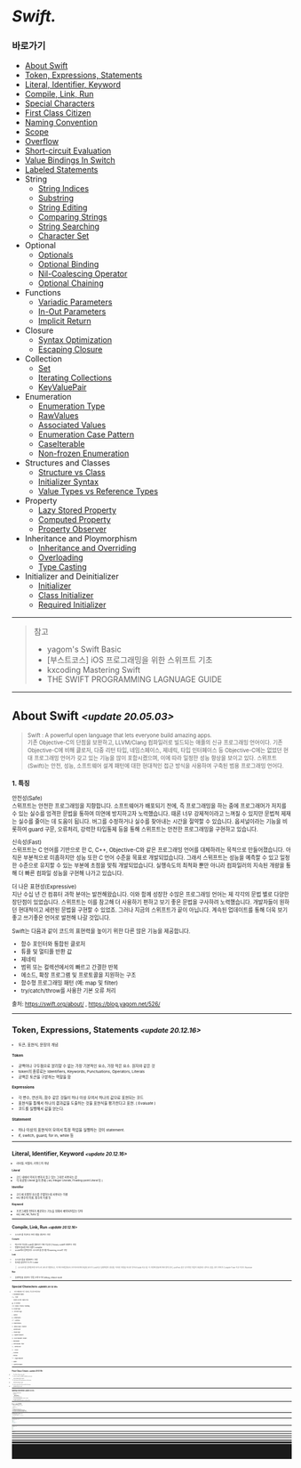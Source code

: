 # *Swift.*

### 바로가기

- [About Swift](#aboutswift)
- [Token, Expressions, Statements](#token)
- [Literal, Identifier, Keyword](#literal)
- [Compile, Link, Run](#compile)
- [Special Characters](#special)
- [First Class Citizen](#citizen)
- [Naming Convention](#naming)
- [Scope](#Scope)
- [Overflow](#overflowoperator)
- [Short-circuit Evaluation](#shortcircuit)
- [Value Bindings In Switch](#valuebindings)
- [Labeled Statements](#labeledstatements)
- String
	* [String Indices](#StringIndices)
	* [Substring](#Substring)
	* [String Editing](#StringEditing)
	* [Comparing Strings](#ComparingStrings)
	* [String Searching](#StringSearching)
	* [Character Set](#CharacterSet)
- Optional
	* [Optionals](#optional)
	* [Optional Binding](#optionalbinding)
	* [Nil-Coalescing Operator](#nil-coalescingoperator)
	* [Optional Chaining](#OptionalChaining)
- Functions
	* [Variadic Parameters](#VariadicParameters)
	* [In-Out Parameters](#In-OutParameters)
	* [Implicit Return](#ImplicitReturn)
- Closure
	* [Syntax Optimization](#SyntaxOptimization)
	* [Escaping Closure](#EscapingClosure)
- Collection
	* [Set](#Set)
	* [Iterating Collections](#IteratingCollections)
	* [KeyValuePair](#KeyValuePair)
- Enumeration
	* [Enumeration Type](#EnumerationType)
	* [RawValues](#RawValues)
	* [Associated Values](#AssociatedValues)	
	* [Enumeration Case Pattern](#EnumerationCasePattern)
	* [CaseIterable](#CaseIterable)
	* [Non-frozen Enumeration](#Non-frozenEnumeration)
- Structures and Classes
	* [Structure vs Class](#structvsclass)
	* [Initializer Syntax](#InitializerSyntax)
	* [Value Types vs Reference Types](#ValueTypesvsReferenceTypes)
- Property
	 * [Lazy Stored Property](#LazyStoredProperty)
	 * [Computed Property](#ComputedProperty)
	 * [Property Observer](#PropertyObserver)
- Inheritance and Ploymorphism
	 * [Inheritance and Overriding](#InheritanceandOverriding)
	 * [Overloading](#Overloading)
	 * [Type Casting](#TypeCasting)
- Initializer and Deinitializer
	 * [Initializer](#Initializer)
	 * [Class Initializer](#ClassInitializer)
	 * [Required Initializer](#RequiredInitializer)
---
> 참고
>* yagom's Swift Basic
>* [부스트코스] iOS 프로그래밍을 위한 스위프트 기초
>* kxcoding Mastering Swift
>* THE SWIFT PROGRAMMING LAGNUAGE GUIDE
----

## <a name="aboutswift"></a>About Swift *<small><update 20.05.03><small>*

> Swift : A powerful open language that lets everyone build amazing apps.<br>
기존 Objective-C의 단점을 보완하고, LLVM/Clang 컴파일러로 빌드되는 애플의 신규 프로그래밍 언어이다. 기존 Objective-C에 비해 클로저, 다중 리턴 타입, 네임스페이스, 제네릭, 타입 인터페이스 등 Objective-C에는 없었던 현대 프로그래밍 언어가 갖고 있는 기능을 많이 포함시켰으며, 이에 따라 일정한 성능 향상을 보이고 있다.
스위프트(Swift)는 안전, 성능, 소프트웨어 설계 패턴에 대한 현대적인 접근 방식을 사용하여 구축된 범용 프로그래밍 언어다.

### 1. 특징<br>

안전성(Safe)<br>
스위프트는 안전한 프로그래밍을 지향합니다. 소프트웨어가 배포되기 전에, 즉 프로그래밍을 하는 중에 프로그래머가 저지를 수 있는 실수를 엄격한 문법을 통하여 미연에 방지하고자 노력했습니다. 때론 너무 강제적이라고 느껴질 수 있지만 문법적 제재는 실수를 줄이는 데 도움이 됩니다. 버그를 수정하거나 실수를 찾아내는 시간을 절약할 수 있습니다. 옵셔널이라는 기능을 비롯하여 guard 구문, 오류처리, 강력한 타입통제 등을 통해 스위프트는 안전한 프로그래밍을 구현하고 있습니다.

신속성(Fast)<br>
스위프트는 C 언어를 기반으로 한 C, C++, Objective-C와 같은 프로그래밍 언어를 대체하려는 목적으로 만들어졌습니다.
아직은 부분적으로 미흡하지만 성능 또한 C 언어 수준을 목표로 개발되었습니다.
그래서 스위프트는 성능을 예측할 수 있고 일정한 수준으로 유지할 수 있는 부분에 초점을 맞춰 개발되었습니다.
실행속도의 최적화 뿐만 아니라 컴파일러의 지속된 개량을 통해 더 빠른 컴파일 성능을 구현해 나가고 있습니다.

더 나은 표현성(Expressive)<br>
지난 수십 년 간 컴퓨터 과학 분야는 발전해왔습니다.
이와 함께 성장한 수많은 프로그래밍 언어는 제 각각의 문법 별로 다양한 장단점이 있었습니다.
스위프트는 이를 참고해 더 사용하기 편하고 보기 좋은 문법을 구사하려 노력했습니다. 개발자들이 원하던 현대적이고 세련된 문법을 구현할 수 있었죠.
그러나 지금의 스위프트가 끝이 아닙니다. 계속된 업데이트를 통해 더욱 보기좋고 쓰기좋은 언어로 발전해 나갈 것입니다.

Swift는 다음과 같이 코드의 표현력을 높이기 위한 다른 많은 기능을 제공합니다.<br>
- 함수 포인터와 통합된 클로저
- 튜플 및 멀티플 반환 값
- 제네릭
- 범위 또는 컬렉션에서의 빠르고 간결한 반복
- 메소드, 확장 프로그램 및 프로토콜을 지원하는 구조
- 함수형 프로그래밍 패턴 (예: map 및 filter)
- try/catch/throw를 사용한 기본 오류 처리

출처: https://swift.org/about/ , https://blog.yagom.net/526/

---
## <a name="token"></a>Token, Expressions, Statements *<small><update 20.12.16><small>*
- 토큰, 표현식, 문장의 개념

#### Token

-   공백이나 구두점으로 분리할 수 없는 가장 기본적인 요소, 가장 작은 요소. 원자와 같은 것
-   token의 종류로는 Identifiers, Keywords, Punctuations, Operators, Literals
-   공백은 토큰을 구분하는 역할을 함

#### Expressions

-   각 변수, 연산자, 함수 같은 것들이 하나 이상 모여서 하나의 값으료 표현되는 코드
-   표현식을 통해서 하나의 결과값을 도출하는 것을 표현식을 평가한다고 표현. ( Evaluate )
- 코드를 실행해서 값을 얻는다.

#### Statement

-   하나 이상의 표현식이 모여서 특정 작업을 실행하는 것이 statement.
-   if, switch, guard, for in, while 등

----
## <a name="literal"></a>**Literal, Identifier, Keyword** *<small><update 20.12.16><small>*
- 리터럴, 식별자, 키워드의 개념

#### Literal

- 코드 내에서 의미가 변하지 않고 있는 그대로 사용되는 값
- 각 자료형 Literal 들이 존재 ( ex) Integer Literals, Floating-point Literal 등 )

#### Identifier

- 코드에 포함된 요소를 구별하는데 사용되는 이름
- ex) 변수의 이름, 함수의 이름 등

#### Keyword

- 프로그래밍 언어가 제공하는 기능을 위해서 예약되어있는 단어
- ex) var, let, func 등

---
## <a name="compile"></a>**Compile, Link, Run** *<small><update 20.12.16><small>*
- 소스코드를 작성하고 프로그램을 생성하는 과정

#### Compile
- 텍스트로 작성한 code를 컴퓨터가 이해 가능한 0,1 binary code로 바꿔주는 과정
- 변환에 필요한 프로그램이 compiler
- xcode에서 컴파일러는 소스코드를 분석할 때 warning, error로 구분.

#### Link
- 소스코드들을 연결해주는 과정
- 링크를 담당하는 도구는 Linker

>소스코드를 컴파일하면 바이너리 코드로 변환되고, 거기에 프레임워크나 라이브러리에 포함된 코드가 Link되고 실행파일이 생성됨. 이러한 과정을 하나로 묶어서 build 라고 함. 이 과정에 필요에 따라 정적 분석, unitTest 같은 부가적인 작업이 포함되는 경우도 있음. 여기 까지가 Compile Time 이고 이후는 Runtime

#### Run
- 실행파일을 생성하는 방법 크게 두가지 debug, release mode
---
## <a name="special"></a>**Special Characters** *<small><update 20.12.18><small>*

- 프로그래밍에서 자주 사용되는 특수문자 영문 명칭

! : Exclamation Mark

// ~ : Tilde

` : Grave Accent / Back Tick

@ : At Symbol

// # : Sharp / Pound / Hashtag

$ : Dollar Sign

% : Percent Sign

^ : Carrot

& : Ampersand

// *   : Asterisk

() : Parentheses

// -   Minus Sign / Hyphen

_ : Underscore

= : Equal Sign

[ ] : Square Bracket

{} : Curly Bracket / Brace

\ : Backslash

| : Vertical Bar / Pipe

// ; : Semicolon

// : : Colon

, : Comma

. : Period

<> : Angle Bracket

/ : Slash

? : Question Mark


---
## <a name="citizen"></a>First Class Citizen *<small><update 20.12.18><small>*
- First Class Citizen 주요 특징

1. can be stored in variables and data structures
- 상수와 변수에 저장할 수 있다.
2. can be passed as a parameter to a function
- 파라미터로 전달할 수 있다.
3. can be returned as the result of a function
- 함수에서 리턴할 수 있다.
---
## <a name="naming"></a>Naming Convention *<small><update 20.12.19><small>*
- Naming Convention of Swift

- Camel Case
	* UpperCamelCase
	* lowerCamelCase
- UpperCamelCase 사용하는 경우
	* Class, Structure, Enumeration, Extension, Protocol
- lowerCamelCase 사용하는 경우
	* variable, constant, function, property, method, parameter
---
## <a name="scope"></a>Scope *<small><update 20.12.19><small>*
- 전역범위, 지역범위, 선언된 위치에 따른 접근 가능성 변화

- Global Scope
- Local or Nested Scope

Scope Rules
1. 동일한 범위에 있는 변수와 상수에 접근할 수 있다.
2. 동일한 범위에서는 이전에 선언되어있는 변수와 상수에 접근할 수 있다.
3. local scope 에서는 상위 스코프에 선언되어있는 변수와 상수에 접근할 수 있다.
4. 상위 스코프에서는 하위 스코프에 선언되어있는 변수와 상수에 접근할 수 없다.
5. 서로 다른 범위에 동일한 이름이 존재한다면 가장 인접한 범위에 있는 이름을 사용한다.

---
## <a name="overflow"></a>Overflow Operator *<small><update 20.12.20><small>*

- Swift 는 Operator 에서 Overflow 를 허용하지 않음.
- 그래서 Overflow를 허용해야 하는 상황에서 Overflow Operator 로 따로 처리를 해줘야함.

```swift
let a: Int8 = Int8.max
let b: Int8 = a &+ 1 // -128

let c: Int8 = Int8.min
let d: Int8 = c &- 1 // 127

let e: Int8 = Int8.max &* 2 // -2
```
---
## <a name="shortcircuit"></a>Short-circuit Evaluation *<small><update 20.12.20><small>*
- Swift 가 조건식을 평가하는 방법

```swift
var a = 1
var b = 1

func updateLeft() -> Bool {
    a += 1
    return true
}

func updateRight() -> Bool {
    b += 1
    return true
}

if updateLeft() || updateRight() {
    // 왼쪽이 이미 true 이기 때문에 오른쪽은 리턴하지 않음
    // 따라서 a = 2 , b = 1 의 결과값이 나옴.
    // 이것이 단락 평가 (Short-circuit Evaluation)
}

if updateLeft() && updateRight() {
    // 왼쪽이 false 일 경우 거기서 평가를 끝내고 오른쪽은 리턴하지 않음.
    // 따라서 a = 2, b = 1 의 결과값이 나옴.
}

a
b

```
---
## <a name="valuebindings"></a>Value Bindings In Switch *<small><update 20.12.22><small>*
- switch 문에서의 Value Binding Pattern
- 특정 x, y 값을 각각 다른 case에 정의하고 그 정의된 상수를 또 다른 case에서 사용
```swift
let a = 1
switch a {
case let value where value < 100:
    print(value)
default:
    break
}

let point = (1, 2)
switch point {
case let (x, y):
    print(x, y)
case (let x, let y):
    print(x, y)
case (let x, var y):
    print(x, y)
case let(x, _):
    print(x)
}

let anotherPoint = (2, 0)
switch anotherPoint {
case (let x, 0):
    print("on the x-axis with an x value of \(x)")
case (0, let y):
    print("on the y-axis with a y value of \(y)")
case let (x, y):
    print("somewhere else at (\(x), \(y))")
}
// Prints "on the x-axis with an x value of 2"
```
---
## <a name="labeledstatements"></a>Labeled Statements *<small><update 20.12.25><small>*
- for 문, switch 문등에 lable 이름을 넣어 특정 구문을 실행하는 구문으로 사용이 가능.

```swift
outer: for i in 1...3 {
    print("OUTER LOOP", i)
    
    for j in 1...3 {
        print(" inner loop", j)
        
        break outer
    }
}
//OUTER LOOP 1
// inner loop 1

```
---
## <a name="StringIndices"></a>String Indices *<small><update 20.12.29><small>*
- 문자열 인덱스로 특정 문자의 위치를 표현하는 방법
```swift
let str = "Swift"

let firstCh = str[str.startIndex]
print(firstCh)

let lastCharIndex = str.index(before: str.endIndex) // 정수의 경우 -1로 구할 수 있지만 문자의 경우 이 메소드를 사용해야 함.
let lastCh = str[lastCharIndex]
print(lastCh)

let secondCharIndex = str.index(after: str.startIndex)
let secondCh = str[secondCharIndex]
print(secondCh)

let thirdCharStartIndex = str.index(str.startIndex, offsetBy: 2) // 이 메소드를 사용하면 정수처럼 접근 가능.
let thirdStartCh = str[thirdCharStartIndex]
print(thirdStartCh)

let thirdCharEndIndex = str.index(str.endIndex, offsetBy: -3)
let thirdEndCh = str[thirdCharEndIndex]
print(thirdEndCh)
```
---
## <a name="Substring"></a>Substring *<small><update 20.12.29><small>*
- 문자열을 처리할 때 메모리를 절약하기 위해 사용.
- Substring은 값을 읽기만 할 때는 원본 문자열의 메모리를 공유하고, 값을 변경하는 시점에만 새로운 메모리를 생성.

```swift
let str = "Hello, Swift"
let l = str.lowercased()

var first = str.prefix(1)
first

first.insert("!", at: first.endIndex)
str
first

let newStr = String(str.prefix(1)) // 새로운 메모리 생성

// MARK: 특정 범위 추출
let s = str[..<str.index(str.startIndex, offsetBy: 2)]

str[str.index(str.startIndex, offsetBy: 2)...]

let lower = str.index(str.startIndex, offsetBy: 2)
let upper = str.index(str.startIndex, offsetBy: 5)
str[lower ... upper]
```
---
## <a name="StringEditing"></a>String Editing *<small><update 20.12.31><small>*
- 추가
```swift
// 추가의 경우 append, appending, insert 등이 사용
var str = "Hello"
str.append(", ") // append 는 원본 값을 수정
str

let s = str.appending("Swift") // appending은 새로운 메모리 생성
str
s

s.appending("!!")

"File size is ".appendingFormat("%.1f", 12.3456)

var str2 = "Hello Swift"

str2.insert(contentsOf: ", ", at: str.index(str.startIndex, offsetBy: 5))

if let sIndex = str2.firstIndex(of: "S") {
    str2.insert(contentsOf: "Awesome ", at: sIndex)
}

str2
str2.appending("!!")
```
- 수정
```swift
// 문자열 수정
var str = "Hello, Objective-C"

if let range = str.range(of: "Objective-C") {
    str.replaceSubrange(range, with: "Swift") // replace 의 경우 원본 값 수정
    
    str
}

if let range = str.range(of: "Hello") {
    let s = str.replacingCharacters(in: range, with: "Hi!") // replacing 의 경우 새로운 메모리 생성
    
    s
    str
}

var s = str.replacingOccurrences(of: "Swift", with: "Awesome Swift!")
s = str.replacingOccurrences(of: "swift", with: "Awesome Swift!") // 대소문자 구분함.
s = str.replacingOccurrences(of: "swift", with: "Awesome Swift!", options: [.caseInsensitive]) // 옵션으로 구분 안하게
```
- 삭제
```swift
// 문자열 삭제
var str = "Hello, Awesome Swift!!!"

let lastCharIndex = str.index(before: str.endIndex)
var removed = str.remove(at: lastCharIndex)

removed
str

removed = str.removeFirst()
removed
str

str.removeFirst(2)
str

str.removeLast()
str

str.removeLast(2)
str

if let removeRange = str.range(of: "Awesome") {
    str.removeSubrange(removeRange)
    str
}

str.removeAll() // 파라미터 없이 삭제하면 메모리 공간까지 삭제
str

str.removeAll(keepingCapacity: true) // 메모리 공간을 삭제하지 않음.

str = "Hello, Awesome Swift!!!"

var substr = str.dropLast() // drop 은 원본과 메모리 공유 ( 그래서 타입이 Substring )
str

substr = str.dropLast(3)

substr = str.drop { (ch) -> Bool in
    return ch != ","
}
substr
```
---
## <a name="ComparingStrings"></a>Comparing Strings *<small><update 20.01.02><small>*
- compare, prefix, suffix, 대소문자
```swift
let largeA = "Apple"
let smallA = "apple"
let b = "Banana"

largeA == smallA
largeA != smallA

largeA < smallA
largeA < b
smallA < b

largeA.compare(smallA) == .orderedSame
largeA.compare(smallA) == .orderedAscending
largeA.compare(smallA) == .orderedDescending

largeA.caseInsensitiveCompare(smallA) == .orderedSame

largeA.compare(smallA, options: [.caseInsensitive]) == .orderedSame

let str = "Hello, Swift Programming!"
let prefix = "Hello"
let suffix = "Programming!"

str.hasPrefix(prefix)
str.lowercased().hasPrefix(prefix.lowercased())
str.hasSuffix(suffix)
```
---
## <a name="StringSearching"></a>String Searching *<small><update 20.01.02><small>*
- contains, range, commonPrefix
```swift
let str = "Hello, Swift"

str.contains("Swift")
str.lowercased().contains("swfit")

str.range(of: "Swift")
str.range(of: "swift", options: [.caseInsensitive])

let str2 = "Hello, Programming"
let str3 = str2.lowercased()

var common = str.commonPrefix(with: str2) // 공통된 접두어

common = str.commonPrefix(with: str3)
str.commonPrefix(with: str3, options: [.caseInsensitive])
str3.commonPrefix(with: str, options: [.caseInsensitive])
```
---
## <a name="CharacterSet"></a>Character Set *<small><update 20.01.02><small>*

```swift
let a = CharacterSet.uppercaseLetters

let b = a.inverted

var str = "loRem Ipsum"
var charSet = CharacterSet.uppercaseLetters

if let range = str.rangeOfCharacter(from: charSet) {
    print(str.distance(from: str.startIndex, to: range.lowerBound))
}

if let range = str.rangeOfCharacter(from: charSet, options: [.backwards]) {
    print(str.distance(from: str.startIndex, to: range.lowerBound))
}

str = " A p p l e "
charSet = .whitespaces // 처음과 끝부분의 공백 제거

let trimmed = str.trimmingCharacters(in: charSet) // 문자열에서 해당 옵션에 해당하는 부분 삭제
print(trimmed)

var editTarget = CharacterSet.uppercaseLetters

editTarget.insert("#")
editTarget.insert(charactersIn: "~!@")

editTarget.remove("A")
editTarget.remove(charactersIn: "BCD")

let customCharSet = CharacterSet(charactersIn: "@.")
let email = "userId@example.com"

let components = email.components(separatedBy: customCharSet)
// print -> ["userId", "example", "com"]
```

---
## <a name="optional"></a>Optionals *<small><update 20.12.25><small>*
- 값을 가지지 않아도 되는 형식

```swift
let str: String = "Swift" // Non-Optional
let optionalStr: String? = nil // Optional \(String)

let a: Int? = nil

let b = a // b 의 type => Optional Int

// Forced Unwrapping

var num: Int? = nil

num = 123

print(num!)

num = nil

//print(num!) // fatal error

if num != nil {
    print(num!)
}

num = 123

let before = num // Optional Int
let after = num! // Int
```
- Forced Unwrapping은 매우 위험한 코드이니 특수한 상황이 아닌이상 최대한 사용하면 안된다. ( 값이 없는 경우 앱이 터져버림.)
---
## <a name="optionalbinding"></a>Optional Binding *<small><update 20.12.25><small>*
- 안전한 Unwrapping

```swift
var num: Int? = nil

if let num = num {
    print(num)
} else {
    print("empty")
}

var str: String? = "str"

guard let str = str else {
    fatalError()
}

let a: Int? = 12
let b: String? = "str"

if let num = a, let str = b, str.count < 5 { // 하나라도 바인딩이 실패하면 구문 동작 안함
    print(num, str)
} else {
    fatalError()
}
```
---
## <a name="nil-coalescingoperator"></a>Nil-Coalescing Operator *<small><update 20.12.25><small>*

- 간단한 이항 연산자로 nil 값 피하기

```swift
var msg = ""
var input: String? = "Swift"

if let inputName = input {
    msg = "Hello, " + inputName
} else {
    msg = "Hello, Stranger"
}

print(msg)

var str = "Hello, " + (input != nil ? input! : "Stranger")
print(str)

//input = nil
str = "Hello, " + (input ?? "Stranger")
print(str)

```
---
## <a name="OptionalChaining"></a>Optional Chaining *<small><update 20.12.25><small>*
- 옵셔널을 연달아서 호출하기
- 옵셔널 체이닝의 결과는 항상 옵셔널이다
- 옵셔널 표현식이 하나라도 포함되면 옵셔널로 리턴된다.
- 옵셔널 체이닝에 포함된 표현식 중에서 하나라도 nil을 리턴한다면 나중의 표현식을 평가하지 않고 바로 nil을 리턴한다

```swift
import UIKit

struct Contacts {
    var email: [String : String]?
    var address: String?
    
    func printAddress() {
        return print(address ?? "no address")
    }
}

struct Person {
    var name: String
    var contacts: Contacts?
    
    init(name: String, email: String) {
        self.name = name
        contacts = Contacts(email: ["Home" : email], address: "Seoul")
    }
    
    func getContacts() -> Contacts? {
        return contacts
    }
}

var p = Person(name: "James", email: "swfit@example.com")
let a = p.contacts?.address

var optionalP: Person? = Person(name: "James", email: "swfit@example.com")
let b = optionalP?.contacts?.address
b

optionalP = nil
let c = optionalP?.contacts?.address
c

p.getContacts()?.address

let f: (() -> Contacts?)? = p.getContacts

f?()?.address // 함수나 메소드가 리턴하는 옵셔널 값에 접근할때는 괄호 앞뒤에 ?

let d = p.getContacts()?.printAddress() // optional void

if let _ = p.getContacts()?.printAddress() {
    
}

let e = p.contacts?.email?["Home"]

p.contacts?.email?["Home"]?.count

p.contacts?.address = "Daegu"
p.contacts?.address

optionalP?.contacts?.address = "Daegu"
optionalP?.contacts?.address

---
// optional pattern

let a: Int? = 0

let b: Optional<Int> = 0

if a == nil {
    
}

if a == .none {
    
}

if a == 0 {
    
}

if a == .some(0) {
    
}

if let x = a {
    print(x)
}

if case .some(let x) = a {
    print(x)
}

if case let x? = a {
    print(x)
}

let list: [Int?] = [0, nil, nil, 3, nil, 5]

for item in list {
    guard let x = item else {
        continue
    }
    print(x)
}

for case let x? in list {
    print(x)
}

```
---
## <a name="VariadicParameters"></a>Variadic Parameters *<small><update 20.12.26><small>*
- 하나의 파라미터로 두개이상의 인자를 전달할 수 있다.
- 인자는 배열의 형태로 전달 된다.
- 가변 파라미터는 개별 함수마다 하나씩만 선언할 수 있음.
- 가변 파라미터는 기본값을 가질 수 없음.

```swift
func printSum(of nums: Int...) {
    var sum = 0
    for num in nums {
        sum += num
    }
    print(sum)
}

printSum(of: 1, 2, 3)
printSum(of: 1, 2, 3, 4, 5)
```
---
## <a name="In-OutParameters"></a>In-Out Parameters *<small><update 20.12.26><small>*
- copyIn, copyOut 방식으로 동작
- 함수 내부에서 값을 변경할 수 있음.
- 상수, 리터럴, 기본 값, 가변 파라미터 불가

```swift
var num1 = 12
var num2 = 34

func swapNumber(_ a: inout Int, with b: inout Int) {
    let tmp = a
    a = b
    b = tmp
}

num1
num2

swapNumber(&num1, with: &num2)

num1 // 34
num2 // 12
```
---
## <a name="ImplicitReturn"></a>Implicit Return *<small><update 20.12.27><small>*
- 함수안의 하나의 포현식만 있는 경우 return을 생략 해줘도 된다.
- closure, method, subscript 등에서도 동일하게 사용

```swift
func add(a: Int, b: Int) -> Int {
	// return a + b Explicit Return
    a + b	// Implicit Return
    // print(a + b) 표현식이 두개 이상인 경우 에러
}

add(a: 1, b: 2)
```
---
## <a name="SyntaxOptimization"></a>Syntax Optimization *<small><update 20.12.28><small>*
- Swift는 최대한 단순하게 작성하는 것을 선호.
- 문법 최적화 규칙
1. 파라미터와 리턴형을 생략할 수 있다.
2. 파라미터 이름은 인자 이름 축약 (Shorthand Arguments Names)로 대체 ( 이 경우 파라미터 이름과 in keyward는 생략 )
3. 단일 리턴문인 경우 Implicit Return ( return keyward 생략 )
4. 인라인 클로저에서 후위 클로저로 변경
5. 괄호 사이에 파라미터가 더이상 없다면 괄호를 생략

```swift
let products = [
   "MacBook Air", "MacBook Pro",
   "iMac", "iMac Pro", "Mac Pro", "Mac mini",
   "iPad Pro", "iPad", "iPad mini",
   "iPhone Xs", "iPhone Xr", "iPhone 8", "iPhone 7",
   "AirPods",
   "Apple Watch Series 4", "Apple Watch Nike+"
]

var proModels = products.filter { (name: String) -> Bool in
    return name.contains("pro")
}

products.filter {
    $0.contains("pro")
}

proModels.sort { (lhs: String, rhs: String) -> Bool in
    return lhs.caseInsensitiveCompare(rhs) == .orderedDescending
}

proModels.sort {
    $0.caseInsensitiveCompare($1) == .orderedDescending
}
```
---
## <a name="EscapingClosure"></a>Escaping Closure *<small><update 20.12.28><small>*
- 시작 시점과 종료 시점이 특정되지 않음.
- 함수가 종료 된 뒤에 closure를 실행하려면 escaping 해줘야 함.

```swift
// Non Escaping
func performNonEscaping(closure: () -> ()) {
    print("start")
    closure()
    print("end")
}

performNonEscaping {
    print("closure")
}

// Escaping
func performEscaping(closure: @escaping () -> ()) {
    print("start")
    
    var a = 12
    
    DispatchQueue.main.asyncAfter(deadline: .now() + 3) {
        closure()
        a = 13
        print(a)
    }
    
    print("end")
}

performEscaping {
    print("closure")
}
```
---
## <a name="Set"></a>Set *<small><update 21.01.12><small>*
- 검색속도가 중요한 경우에 배열대신 사용
- 배열과 달리 인덱스를 사용하지않고, 정렬되어있지 않음.
- 중복된 요소를 허용하지않음.
- Hashing 알고리즘을 사용하기 때문에 속도가 빠름

```swift
let set: Set<Int> = [1, 2, 2, 3, 3, 3]
set.count

set.contains(1)

var words = Set<String>()

var insertResult = words.insert("Swift")
insertResult.inserted // true
insertResult.memberAfterInsert

insertResult = words.insert("Swift")
insertResult.inserted // false
insertResult.memberAfterInsert

var updateResult = words.update(with: "Swift")
updateResult

updateResult = words.update(with: "Apple")
updateResult // nil -> nil로 리턴되면 insert, 값으로 리턴되면 update

var value = "Swift"
value.hashValue

updateResult = words.update(with: value)
updateResult

value = "Hello"

updateResult = words.update(with: value)
updateResult

struct SampleData: Hashable {
    var hashValue: Int = 123
    var data: String
    
    init(_ data: String) {
        self.data = data
    }
    
    static func == (lhs: SampleData, rhs: SampleData) -> Bool {
        return lhs.hashValue == rhs.hashValue
    }
}

var sampleSet = Set<SampleData>()
// 새로운 요소로 추가
var data = SampleData("Swift")
data.hashValue

var r = sampleSet.insert(data)
r.inserted
r.memberAfterInsert
sampleSet

data.data = "Hello"
data.hashValue

r = sampleSet.insert(data)
r.inserted
r.memberAfterInsert
sampleSet // data -> "Swift"

sampleSet.update(with: data)
sampleSet // data -> "Hello" 로 update

var a: Set = [1, 2, 3, 4, 5, 6, 7, 8, 9]
var b: Set = [1, 3, 5, 7, 9]
var c: Set = [2, 4, 6, 8, 10]
let d: Set = [1, 7, 5, 9, 3]

// 부분집합, 진부분집합
a.isSubset(of: a) // 부분집합
a.isStrictSubset(of: a) // 진부분집합

b.isSubset(of: a)
b.isStrictSubset(of: a)

// 상위집합
a.isSuperset(of: a)
a.isStrictSuperset(of: a)

a.isSuperset(of: b)
a.isStrictSuperset(of: b)

a.isSuperset(of: c)
a.isStrictSuperset(of: c)

// 교집합
a.isDisjoint(with: b) // false 일 경우에 교집합.
a.isDisjoint(with: c)
b.isDisjoint(with: c)

// 집합연산
a = [1, 2, 3, 4, 5, 6, 7, 8, 9]
b = [1, 3, 5, 7, 9]
c = [2, 4, 6, 8, 10]

// 합집합
var result = b.union(c)

result = b.union(a)

b.formUnion(c) // 원본 변경

a = [1, 2, 3, 4, 5, 6, 7, 8, 9]
b = [1, 3, 5, 7, 9]
c = [2, 4, 6, 8, 10]

// 교집합
result = a.intersection(b)
result = c.intersection(b)

a.formIntersection(b)

b.formIntersection(c)

a = [1, 2, 3, 4, 5, 6, 7, 8, 9]
b = [1, 3, 5, 7, 9]
c = [2, 4, 6, 8, 10]

// 여집합
result = a.symmetricDifference(b)
result = c.symmetricDifference(b)

a.formSymmetricDifference(b)

a = [1, 2, 3, 4, 5, 6, 7, 8, 9]
b = [1, 3, 5, 7, 9]
c = [2, 4, 6, 8, 10]

// 차집합
result = a.subtracting(b)
a.subtract(b) // 원본 변경

```

---
## <a name="IteratingCollections"></a>Iterating Collections *<small><update 21.01.13><small>*
- collection 열거
- for-in 과 forEach 의 차이점?
- for-in은 Swift가 제공하는 built-in 함수
- forEach는 collection에서 제공하는 기능이며 closure 방식으로 사용
- 그렇기 때문에, forEach는 break, continue 문 사용 불가
- forEach 에서 클로저 내 return을 사용하는 경우, 밖의 스코프에는 영향을 주지 않고 오직 현재 호출 클로저만 빠져나간다

```swift
// for-in
var arr = [1, 2, 3]
for num in arr {
    print(num)
}

var set: Set = [1, 2, 3]
for num in set.sorted() {
    print(num)
}

var dict = ["A" : 1, "B" : 2, "C" : 3]
for (key, value) in dict.sorted(by: < ) {
    print(key, value)
}

// forEach
arr.forEach { (num) in
    print(num)
}

set.forEach { (num) in
    print(num)
}

dict.forEach { (elem) in
    print(elem.key, elem.value)
}

func withForIn() {
    print(#function)
    for num in arr {
        print(num)
    }
    break
    return
}

func withForEach() {
    print(#function)
    arr.forEach { (num) in
        print(num)
    }
    
    return
}

withForIn()
withForEach()
```
---
## <a name="KeyValuePair"></a>KeyValuePair *<small><update 21.01.14><small>*
- Swift가 제공하는 경량 collection
- 딕셔너리에서 키값은 반드시 해셔블 프로토콜을 채용한 타입만 사용해야함, 동일한 키를 한번만 저장할 수 있음, 정렬 x
- 키형식의 제한이 없음. 동일한 키를 두번이상 저장하는것도 가능, 저장한 순서를 유지, 접근할 때 키로 접근하는 딕셔너리와 달리 인덱스로 접근.
- 순서가 중요한 경우에 딕셔너리대신 사용 ( 그냥 딕셔너리 쓰고 소트하면 되지 않낭? )

```swift
let words: KeyValuePairs = ["A" : "Apple", "B" : "Banana", "C": "City"]

words[0]
words[0].key
words[0].value

for elem in words {
    print(elem)
}

words.forEach { (elem) in
    print(elem)
}
```
----
## <a name="EnumerationType"></a>Enumeration Type *<small><update 21.01.21><small>*
- 열거형은 독립적인 자료형
- 열거형은 코드의 가독성과 안전성을 높여줌

```swift
enum Alignment {
    case left
    case right
    case center
}

Alignment.left

var textAlignment = Alignment.center

textAlignment = .right

switch textAlignment {
case .left:
    print("left")
case .right:
    print("left")
case .center:
    print("left")
}
```
---
## <a name="RawValues"></a>RawValues *<small><update 21.01.21><small>*
- enum에 원시값을 지정해줄 수 있음

```swift
enum Alignment: Int {
    case left
    case right = 100
    case center
}

Alignment.left.rawValue
Alignment.right.rawValue
Alignment.center.rawValue

// Alignment.left.rawValue = 10 // 원시값은 immutable

Alignment(rawValue: 0) // left
Alignment(rawValue: 200) // nil

enum Weekday: String {
    case sunday
    case monday = "MON"
    case tuesday
    case wednesday
}

Weekday.sunday.rawValue
Weekday.monday.rawValue


enum ControlChar: Character { // 원시값을 Character로 지정한 경우에는 반드시 원시값을 지정해줘야함.
    case tab = "\t"
    case newLine = "\n"
}

```
---
## <a name="AssociatedValues"></a>Associated Values *<small><update 21.01.21><small>*
- 연관 값을 사용하는 Enum case

```swift
enum VideoInterface {
    case dvi(width: Int, height: Int)
    case hdmi(Int, Int, Double, Bool)
    case displayPort(CGSize)
}

var input = VideoInterface.dvi(width: 2048, height: 1536)


switch input {
case .dvi(width: 2048, height: 1536):
    print("dvi 2048 x 1536")
case .dvi(width: 2048, _):
    print("dvi 2048 x Any")
case .dvi:
    print("dvi")
case .hdmi(let width, let height, let version, let audioEnabled):
    print("hdmi \(width) x \(height) version: \(version) audioEnabled: \(audioEnabled)")
case let .displayPort(size):
    print("dp \(size)")
}

input = .hdmi(1, 1, 1, true)
```
---
## <a name="EnumerationCasePattern"></a>Enumeration Case Pattern *<small><update 21.01.21><small>*

- 조건문과 반복문에서 연관 값을 매칭

```swift
enum Transportaion {
    case bus(number: Int)
    case taxi(company: String, number: String)
    case subway(lineNumber: Int, express: Bool)
}

var tpt = Transportaion.bus(number: 7)

switch tpt {
case .bus(let n):
    print(n)
case .taxi(let c, var n):
    print(c, n)
case let .subway(l, e):
    print(l, e)
}

tpt = Transportaion.subway(lineNumber: 2, express: false)

if case let .subway(2, express) = tpt { // 2호선 인지 확인하고 급행인지 아닌지 분기해주는 코드
    if express {
        
    } else {
        
    }
}

if case .subway(_, true) = tpt {
    print("express")
}

let list = [
    Transportaion.subway(lineNumber: 2, express: false),
    Transportaion.bus(number: 402),
    Transportaion.subway(lineNumber: 7, express: true),
    Transportaion.taxi(company: "SeoulTaxi", number: "1234")
]

for case let .subway(n, _) in list {
    print("1. subway \(n)")
}

for case let .subway(n, true) in list {
    print("2. subway \(n)")
}

for case let .subway(n, true) in list where n == 2 {
    print("3. subway \(n)")
}
```
---

## <a name="CaseIterable"></a>CaseIterable *<small><update 21.01.21><small>*

- 모든 case를 열거할 수 있게 도와주는 CaseIterable 프로토콜

```swift
enum Weekday: Int, CaseIterable { // CaseIterable protocol 을 채택할 경우, Allcases라는 collection 프로퍼티가 생성됨.
   case sunday
   case monday
   case tuesday
   case wednesday
   case thursday
   case friday
   case saturday
}

let rnd = Int.random(in: 0...Weekday.allCases.count)

Weekday(rawValue: rnd)

Weekday.allCases.randomElement()

for w in Weekday.allCases {
    print(w)
}
```

---
## <a name="Non-frozenEnumeration"></a>Non-frozen Enumeration *<small><update 21.01.21><small>*
- 새로운 case를 안전하게 처리
- default 앞에 @unknown 을 붙여주는 경우에 케이스 처리가 안된 부분이 있을 경우 경고 처리를 해줄 수 있음

```swift
enum ServiceType {
    case onlineCourse
    case offlineCamp
    case onlineCamp
    case seminar
}

let selectedType = ServiceType.onlineCourse

switch selectedType {
case .onlineCourse:
    print("send online course email")
case .offlineCamp:
    print("send offline camp email")
case .onlineCamp:
    print("send online camp email")
@unknown default:
    break
}
```
---
## <a name="structvsclass"></a>Structure 와 Class의 차이 *<small><update 21.01.21><small>*
1. Custom Data Type을 만들기 위해 필요한 Enumeration, Structure, Class
2. Structure, class 모두 멤버변수로 property, method, initializer, subscript, extension, protocol 가능
3. Structure는 Value Type 이며 Stack에 저장.
4. Class는 Reference Type 이며 Heap에 저장.
5. Structure는 Deinitializer, Inheritance, Reference Counting 이 불가하지만 Class 는 모두 가능
6. 값 형식인 Struct에서 속성을 바꾸는 메소드를 구현할 때에는 반드시 mutating으로 선언해야함.
>예시
```swift
struct PersonStruct {
    var firstName: String
    var lastName: String
    
    init(firstName: String, lastName: String) {
        self.firstName = firstName
        self.lastName = lastName
    }
    
    var fullName: String { // computed property
        return "\(firstName) \(lastName)"
    }
    
    mutating func uppercaseName() { // property 를 변경하려면 mutating
        firstName = firstName.uppercased()
        lastName = lastName.uppercased()
    }
}

class PersonClass {
    var firstName: String
    var lastName: String
    
    init(firstName: String, lastName: String) { // class 객체를 생성할때 사용하는 생성함수 init
        self.firstName = firstName // parm과 똑같을경우 self.
        self.lastName = lastName
    }
    
    var fullName: String {
        return "\(firstName) \(lastName)"
    }
    
    func uppercaseName() {  // class에선 mutating 사용하지 않음
        firstName = firstName.uppercased()
        lastName = lastName.uppercased()
    }
}

var personStruct1 = PersonStruct(firstName: "Mino", lastName: "Jo")
var personStruct2 = personStruct1

var personClass1 = PersonClass(firstName: "Mino", lastName: "Jo")
var personClass2 = personClass1

personStruct2.firstName = "Minjin"
personStruct1.firstName // = Mino // Struct는 값 타입이기 때문에
personStruct2.firstName // = Minjin // 기존의 데이터 값을 복사해서 새로운 데이터를 만듦.


personClass2.firstName = "Minjin"
personClass1.firstName // = Minjin // Class는 참조 타입이기 때문에
personClass2.firstName // = Minjin // 첫 데이터를 참조해서 그 데이터에 덮어 씌움.


personClass2 = PersonClass(firstName: "Babo", lastName: "Jo")
personClass1.firstName // = Minjin
personClass2.firstName // = Babo


personClass1 = personClass2
personClass1.firstName // = Babo
personClass2.firstName // = Babo
```

### struct 를 사용해야할 경우
1. 두 object를 "같다, 다르다" 로 비교해야 하는 경우
2. copy 된 각 객체들이 독립적인 상태를 가져야 하는 경우
3. 코드에서 오브젝트의 데이터를 여러 스레드 걸쳐 사용할 경우 ( 안전하게 사용 가능 )

### class 를 사용해야할 경우
1. 두 object의 인스턴스 자체가 같음을 확인해야 할때
2. 하나의 객체가 필요하고, 여러 대상에 의해 접근되고 변경이 필요한 경우

>일단 struct로 쓰자. 그리고 나서 class를 사용해야할 경우 class로 포팅하자.
swift는 struct를 좋아한다.

---

## <a name="InitializerSyntax"></a>Initializer Syntax *<small><update 21.01.21><small>*

```swift
class Position {
    var x: Double
    var y: Double
    
    init() { // 생성자는 속성 초기화가 가장 중요한 규칙.
        x = 0.0
        y = 0.0
    }
    
    init(value: Double) {
        x = value
        y = value
    }
}

let a = Position() // 인스턴스 생성
a.x // 0으로 초기화
a.y

let b = Position(value: 100)
b.x
b.y
```

---

## <a name="LazyStoredProperty"></a>Lazy Stored Property *<small><update 21.01.21><small>*

- 지연 저장 속성
- lazy 변수는 처음 사용되기 전까지는 연산이 되지 않는다.
- struct와 class에서만 사용 가능
- Computed Property에는 lazy 키워드 사용 불가 ( 처음 사용될 때 메모리에 값을 올리고 그 이후 부터는 계속해서 메모리에 올라온 값을 사용. 사용할때 마다 값을 연산하여 사용하는 computed property에서는 사용할 수 없음. )
- lazy에 어떤 특별한 연산을 통해 값을 넣어주기 위해서는 코드 실행 블록인 closure를 사용


```swift
struct Image {
    init() {
        print("New Image")
    }
}

struct BlogPost {
    let title: String = "Title"
    let content: String = "Content"
    lazy var attachment: Image = Image()
    
    let date: Date = Date()
    
    lazy var formattedDate: String = {
        let f = DateFormatter()
        f.dateStyle = .long
        f.timeStyle = .medium
        return f.string(from: date)
    }()
}

var post = BlogPost()
post.attachment
post.date
```

---
## <a name="ComputedProperty"></a>Computed Property *<small><update 21.01.21><small>*

- 계산 속성
- 수학적 계산이 아니라 다른 속성을 기반으로 속성값이 결정된다는 의미
- Stored Property는 값을 저정할 메모리 공간을 가지고 있음
- Computed Property는 값을 지정할 메모리 공간을 가지고 있지 않음
- 다른 속성에 저장된 값을 읽어서 필요한 계산을 실행한 다음에 리턴하거나, 속성으로 전달된 값을 다른 속성에 저장.

```swift
class Person {
    var name: String
    var yearOfBirth: Int
    
    init(name: String, year: Int) {
        self.name = name
        self.yearOfBirth = year
    }
    
    var age: Int {
        get {
            let calender = Calendar.current
            let now = Date()
            let year = calender.component(.year, from: now)
            return year - yearOfBirth
        }
        set {
            let calender = Calendar.current
            let now = Date()
            let year = calender.component(.year, from: now)
            yearOfBirth = year - newValue
        }
    }
    
}

let p = Person(name: "Mino", year: 1996)
p.age

p.age = 50
p.yearOfBirth
```

---

## <a name="PropertyObserver"></a>Property Observer *<small><update 21.01.21><small>*

- 프로퍼티 값이 변경되기 직전, 직후를 감지
- 프로퍼티 옵저버를 사용하기 위해서는 프로퍼티의 값이 반드시 초기화 되어 있어야 함.

```swift
class Size {
    var width = 0.0 {
        willSet {
            print(width, "=>", newValue)
        }
        didSet {
            print(oldValue, "=>", width)
        }
    }
}

let s = Size()
s.width = 123
```

---

## <a name="InheritanceandOverriding"></a>Inheritance and Overriding *<small><update 21.01.22><small>*

- class에서 상속을 통해 Super Class로부터 멤버를 상속
- final class는 상속이 금지된 class이므로 상속 불가
- Super Class로부터 상속한 멤버를 재정의 -> Overriding
- Overriding이 가능한 대상은 methods, properties, subscripts, initializers
- Super Class를 기반으로 하는 방법과 아예 새롭게 재정의 하는 방법이 있음.

```swift
class Figure {
    var name = "UnKnown"
    
    init(name: String) {
        self.name = name
    }
    
    func draw() {
        print("draw \(name)")
    }
}

class Circle: Figure {
    var radius = 0.0
}

let c = Circle(name: "Circle")
c.radius
c.name
c.draw()

final class Rectangle: Figure { // final class는 상속이 금지된 class
    var widht = 0.0
    var height = 0.0
}

// class Square: Rectange { //error
//
//}

----
// Overriding

class Figure {
    var name = "Unknown"
    
    init(name: String) {
        self.name = name
    }
    
    func draw() {
        print("draw \(name)")
    }
}

class Circle: Figure {
    var radius = 0.0
    
    var diameter: Double {
        return radius * 2
    }
    
    //    override func draw() { // Super Class 를 무시하고 새롭게 구현
    //        print("Overriding \(name)")
    //    }
    
    override func draw() { // Super Class 를 기반으로 구현
        super.draw()
        print("Overriding \(name)")
    }
}

let c = Circle(name: "Circle")
c.draw()

class Oval: Circle {
    override var radius: Double {
        willSet {
            print(newValue)
        }
        didSet {
            print(oldValue)
        }
    }
    
    override var diameter: Double { // 읽기 전용 프로퍼티 상속은 읽기만 가능, 프로퍼티 옵저버도 불가
        get {
            return super.diameter
        }
        set {
            super.radius = newValue / 2
        }
    }
}


```

---

## <a name="Overloading"></a>Overloading *<small><update 21.01.22><small>*

- Overriding은 상속된 멤버를 현재 클래스에 적합하게 다시 구현할떄 사용
- Overloading은 하나의 형식에서 동일한 이름을 가진 다수의 멤버를 구현할때 사용
- 스위프트는 Overloading을 지원함. 그렇기 때문에 이름이 같아도 자료형이 다르면 다른것으로 인식
- 함수, 메소드, 서브스크립트, 생성자 -> Overloading을 지원
- Overloading Rule #1 - 함수 이름이 동일하면 파라미터 수로 식별
- Overloading Rule #2 - 함수 이름, 파라미터 수가 동일하면 파라미터 자료형으로 식별
- Overloading Rule #3 - 함수 이름, 파라미터가 동일하면 Argument Label로 식별
- Overloading Rule #4 - 함수 이름, 파라미터, Argument Label이 동일하면 리턴형으로 식별 // 리턴형으로 식별은 가급적이면 안하는게 좋음

```swift
func process(value: Int) {
    print("Int")
}

func process(value: String) {
    print("String")
}

func process(value: String, anotherValue: String) {
    
}

func process(_ value: String) {
    print("str")
}

func process(value: Double) -> Int {
    return Int(value)
}

func process(value: Double) -> String? {
    return String(value)
}

process(value: 0)
process(value: "")
process("str")

var results: Int = process(value: 1234)

struct Rectangle {
    func area() -> Double {
        return 0.0
    }
    
    static func area() -> Double {
        return 1
    }
}

let r = Rectangle()
r.area()
Rectangle.area()
```

---
## <a name="TypeCasting"></a>Type Casting *<small><update 21.01.22><small>*

- 타입캐스팅은 인스턴스의 타입을 확인하거나, 인스턴스의 타입을 슈퍼클래스 또는 서브클래스 타입처럼 다루기위해 사용

```swift
class Figure {
   let name: String
   
   init(name: String) {
      self.name = name
   }
   
   func draw() {
      print("draw \(name)")
   }
}

class Triangle: Figure {
   override func draw() {
      super.draw()
      print("🔺")
   }
}

class Rectangle: Figure {
   var width = 0.0
   var height = 0.0
   
   override func draw() {
      super.draw()
      print("⬛️ \(width) x \(height)")
   }
}

class Square: Rectangle {
   
}

class Circle: Figure {
   var radius = 0.0
   
   override func draw() {
      super.draw()
      print("🔴")
   }
}

// Type Check Operator
// type check는 Runtime에서 확인

let num = 123

num is Int
num is Double
num is String

let t = Triangle(name: "Triangle")
let r = Rectangle(name: "Rect")
let s = Square(name: "Square")
let c = Circle(name: "Circle")

r is Rectangle
r is Figure
r is Square

// Compile Time Cast
var upcasted: Figure = s
let nsstr = "str" as NSString
upcasted = s as Figure

// Runtime Cast
upcasted as? Square // Conditional Cast
upcasted as! Square // Forced Cast -> 느낌표는 최대한 사용 금지
upcasted as? Rectangle
upcasted as! Rectangle

upcasted as? Circle // nil
//upcasted as! Circle // crash

if let c = upcasted as? Circle {
    
}

let list = [t, r, s, c] // 가장 인접한 Super Class인 Figure Class 로 upcasting

for item in list {
    item.draw() // 다형성 Polymorphism -> 업캐스팅 되어있는 인스턴스를 통해서 메소드를 호출하더라도 실제 형식에서 오버라이딩한 메소드가 호출된다.
    
    if let c = item as? Circle {
        c.radius
    }
}
```

---

## <a name="Initializer"></a>Initializer *<small><update 21.01.22><small>*

```swift
class Position {
    var x = 0.0
    var y: Double // 기본값이 없을경우 init 해줘야함
    var z: Double? // 옵셔널은 기본값이 없을경우 기본으로 nil로 초기화
    
    init() {
        y = 0.0
    }
    
    // 평소에 init을 안해도 되는 부분은 Compiler에서 Default Initializer를 제공하기 때문.
}

let p = Position()

class SizeObj {
    var width = 0.0
    var height = 0.0
    
    init(width: Double, height: Double) {
        self.width = width
        self.height = height
    }
    
    convenience init(value: Double) {
        self.init(width: value, height: value) // 이런식으로 다른 initializer를 호출하는것은 Initializer Delegation
    }
}

struct SizeValue {
    var width = 0.0
    var height = 0.0
}

let s = SizeValue()
SizeValue(width: 1.2, height: 3.4) // Memberwise Initializer
// 구조체에서 직접 Initializer를 구현할경우 더이상 사용할 수 없음.
// 그래서 Default Initializer 처럼 sturct는 Memberwise Initializer를 제공함
```

---
## <a name="ClassInitializer"></a>Class Initializer *<small><update 21.01.25><small>*
- class에서 사용하는 Initializer는 지정 생성자와 간편 생성자로 나뉨. ( Designated Initializer, Convenience Initializer )
- class의 메인 Initializer는 Designated Initializer. ( 클래스가 가진 모든 속성을 초기화 )
- Convenience Initializer는 다양한 초기화 방법을 구현하기 위한 유틸리티 성격을 지님.

```swift
class Position {
    var x: Double
    var y: Double
    // Designated Initializer
    init(x: Double, y: Double) {
        self.x = x
        self.y = y
    }
    // Convenience Initializer
    convenience init(x: Double) {
        self.init(x: x, y: 0.0)
    }
}

class Figure {
    var name: String
    
    init(name: String) {
        self.name = name
    }
    
    func draw() {
        print("draw \(name)")
    }
    
    convenience init() {
        self.init(name: "UnKnown")
    }
}

// initailizer inheritance
class Rectangle: Figure {
    var width: Double = 0.0
    var height: Double = 0.0
    
    init(name: String, width: Double, height: Double) {
        self.width = width
        self.height = height
        super.init(name: name)
    }
    
    override init(name: String) {
        width = 0
        height = 0
        super.init(name: name)
    }
    
    convenience init() { // convenience는 오버라이딩이란 개념이 적용되지 않음.
        self.init(name: "UnKnown")
    }
}
```
---

## <a name="RequiredInitializer"></a>Required Initializer *<small><update 21.01.25><small>*

- 서브클래스에서 반드시 동일한 이니셜라이저를 구현 하도록 해주는 생성자.

```swift
class Figure {
    var name: String
    
    required init(name: String) {
        self.name = name
    }
    
    func draw() {
        print("draw \(name)")
    }
}

class Rectangle: Figure {
    var width = 0.0
    var height = 0.0
    
    init() {
        width = 0.0
        height = 0.0
        super.init(name: "unknown")
    }
    
    required init(name: String) {
        width = 0.0
        height = 0.0
        super.init(name: name)
        fatalError("init(name:) has not been implemented")
    }
    
}
```
